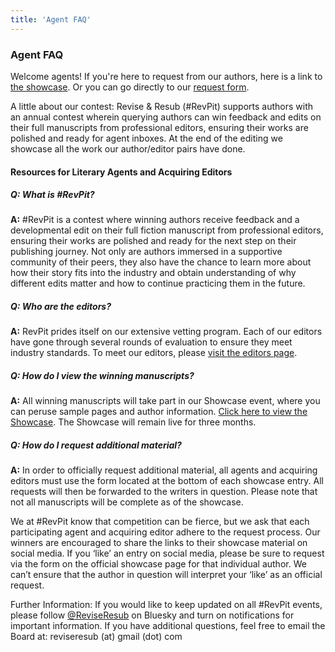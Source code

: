 ```yaml
---
title: 'Agent FAQ'
---
```


### Agent FAQ

Welcome agents! If you're here to request from our authors, here is a link to [the showcase](https://reviseresub.com/showcase). Or you can go directly to our [request form](https://forms.gle/HcGZWFckXkrr8uxp7).

A little about our contest: Revise & Resub (#RevPit) supports authors with an annual contest wherein querying authors can win feedback and edits on their full manuscripts from professional editors, ensuring their works are polished and ready for agent inboxes. At the end of the editing we showcase all the work our author/editor pairs have done.

#### **Resources for Literary Agents and Acquiring Editors**

<div class="faq-accordion" markdown="1">

##### Q: What is \#RevPit?

<div markdown="1">

**A:** \#RevPit is a contest where winning authors receive feedback and a developmental edit on their full fiction manuscript from professional editors, ensuring their works are polished and ready for the next step on their publishing journey. Not only are authors immersed in a supportive community of their peers, they also have the chance to learn more about how their story fits into the industry and obtain understanding of why different edits matter and how to continue practicing them in the future.

</div>

##### Q: Who are the editors?

<div markdown="1">

**A:** RevPit prides itself on our extensive vetting program. Each of our editors have gone through several rounds of evaluation to ensure they meet industry standards. To meet our editors, please [visit the editors page](https://reviseresub.com/editors).

</div>

##### Q: How do I view the winning manuscripts?

<div markdown="1">

**A:** All winning manuscripts will take part in our Showcase event, where you can peruse sample pages and author information. [Click here to view the Showcase](https://reviseresub.com/showcase). The Showcase will remain live for three months.

</div>

##### Q: How do I request additional material?

<div markdown="1">

**A:** In order to officially request additional material, all agents and acquiring editors must use the form located at the bottom of each showcase entry. All requests will then be forwarded to the writers in question. Please note that not all manuscripts will be complete as of the showcase.

We at \#RevPit know that competition can be fierce, but we ask that each participating agent and acquiring editor adhere to the request process. Our winners are encouraged to share the links to their showcase material on social media. If you ‘like’ an entry on social media, please be sure to request via the form on the official showcase page for that individual author. We can’t ensure that the author in question will interpret your ‘like’ as an official request.

Further Information: If you would like to keep updated on all #RevPit events, please follow [@ReviseResub](https://bsky.app/profile/reviseresub.bsky.social?target=_blank) on Bluesky and turn on notifications for important information. If you have additional questions, feel free to email the Board at: reviseresub (at) gmail (dot) com

</div>

</div>